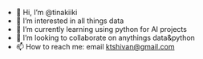 - 👋 Hi, I’m @tinakiiki
- 👀 I’m interested in all things data
- 🌱 I’m currently learning using python for AI projects
- 💞️ I’m looking to collaborate on anythings data&python
- 📫 How to reach me: email ktshivan@gmail.com

<!---
tinakiiki/tinakiiki is a ✨ special ✨ repository because its `README.md` (this file) appears on your GitHub profile.
You can click the Preview link to take a look at your changes.
--->
